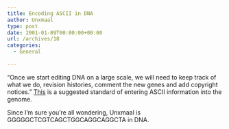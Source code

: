 ```yaml
---
title: Encoding ASCII in DNA
author: Unxmaal
type: post
date: 2001-01-09T00:00:00+00:00
url: /archives/18
categories:
  - General

---
```

&#8220;Once we start editing DNA on a large scale, we will need to keep track of what we do, revision histories, comment the new genes and add copyright notices.&#8221; [This][1] is a suggested standard of entering ASCII information into the genome. 

Since I&#8217;m sure you&#8217;re all wondering, Unxmaal is GGGGGCTCGTCAGCTGGCAGGCAGGCTA in DNA.

 [1]: http://www.aleph.se/Trans/Individual/Body/ascii.html